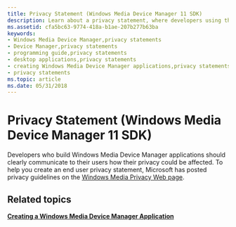 ```yaml
---
title: Privacy Statement (Windows Media Device Manager 11 SDK)
description: Learn about a privacy statement, where developers using the Windows Media Device Manager 11 SDK should communicate how user privacy could be affected.
ms.assetid: cfa5bc63-9774-418a-b1ae-207b277b63ba
keywords:
- Windows Media Device Manager,privacy statements
- Device Manager,privacy statements
- programming guide,privacy statements
- desktop applications,privacy statements
- creating Windows Media Device Manager applications,privacy statements
- privacy statements
ms.topic: article
ms.date: 05/31/2018
---
```


# Privacy Statement (Windows Media Device Manager 11 SDK)

Developers who build Windows Media Device Manager applications should clearly communicate to their users how their privacy could be affected. To help you create an end user privacy statement, Microsoft has posted privacy guidelines on the [Windows Media Privacy Web page](https://www.microsoft.com/windows/windowsmedia/privacy/10ssdk.aspx).

## Related topics

<dl> <dt>

[**Creating a Windows Media Device Manager Application**](creating-a-windows-media-device-manager-application.md)
</dt> </dl>

 

 




